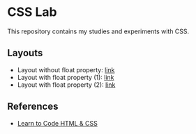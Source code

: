 # CSS Lab

This repository contains my studies and experiments with CSS.

## Layouts

- Layout without float property: [link](/layout_without_float.html)
- Layout with float property (1): [link](/layout_with_float_1.html)
- Layout with float property (2): [link](/layout_with_float_2.html)

## References

- [Learn to Code HTML & CSS](https://learn.shayhowe.com/html-css/)
